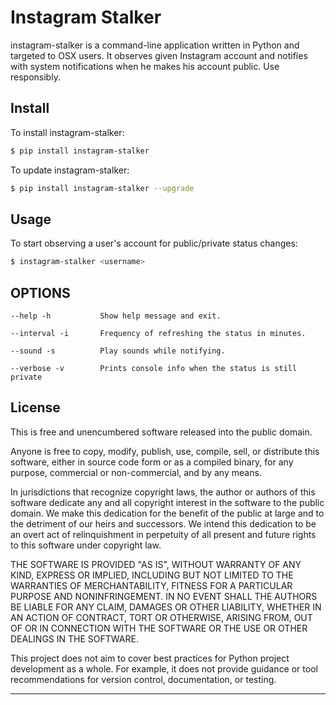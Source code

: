 Instagram Stalker
=======================

instagram-stalker is a command-line application written in Python and targeted
to OSX users. It observes given Instagram account and notifies with system notifications
when he makes his account public. Use responsibly.

Install
-------
To install instagram-stalker:
```bash
$ pip install instagram-stalker
```

To update instagram-stalker:
```bash
$ pip install instagram-stalker --upgrade
```

Usage
-----

To start observing a user's account for public/private status changes:
```bash
$ instagram-stalker <username>             
```

OPTIONS
-------

```
--help -h           Show help message and exit.

--interval -i       Frequency of refreshing the status in minutes.

--sound -s          Play sounds while notifying.

--verbose -v        Prints console info when the status is still private

```

License
-------
This is free and unencumbered software released into the public domain.

Anyone is free to copy, modify, publish, use, compile, sell, or
distribute this software, either in source code form or as a compiled
binary, for any purpose, commercial or non-commercial, and by any
means.

In jurisdictions that recognize copyright laws, the author or authors
of this software dedicate any and all copyright interest in the
software to the public domain. We make this dedication for the benefit
of the public at large and to the detriment of our heirs and
successors. We intend this dedication to be an overt act of
relinquishment in perpetuity of all present and future rights to this
software under copyright law.

THE SOFTWARE IS PROVIDED "AS IS", WITHOUT WARRANTY OF ANY KIND,
EXPRESS OR IMPLIED, INCLUDING BUT NOT LIMITED TO THE WARRANTIES OF
MERCHANTABILITY, FITNESS FOR A PARTICULAR PURPOSE AND NONINFRINGEMENT.
IN NO EVENT SHALL THE AUTHORS BE LIABLE FOR ANY CLAIM, DAMAGES OR
OTHER LIABILITY, WHETHER IN AN ACTION OF CONTRACT, TORT OR OTHERWISE,
ARISING FROM, OUT OF OR IN CONNECTION WITH THE SOFTWARE OR THE USE OR
OTHER DEALINGS IN THE SOFTWARE.


This project does not aim to cover best practices for Python project
development as a whole. For example, it does not provide guidance or tool
recommendations for version control, documentation, or testing.

----
